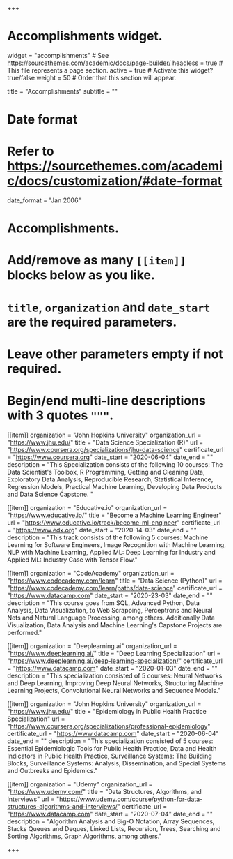 +++
# Accomplishments widget.
widget = "accomplishments"  # See https://sourcethemes.com/academic/docs/page-builder/
headless = true  # This file represents a page section.
active = true  # Activate this widget? true/false
weight = 50  # Order that this section will appear.

title = "Accomplish&shy;ments"
subtitle = ""

# Date format
#   Refer to https://sourcethemes.com/academic/docs/customization/#date-format
date_format = "Jan 2006"

# Accomplishments.
#   Add/remove as many `[[item]]` blocks below as you like.
#   `title`, `organization` and `date_start` are the required parameters.
#   Leave other parameters empty if not required.
#   Begin/end multi-line descriptions with 3 quotes `"""`.

[[item]]
  organization = "John Hopkins University"
  organization_url = "https://www.jhu.edu/"
  title = "Data Science Specialization (R)"
  url = "https://www.coursera.org/specializations/jhu-data-science"
  certificate_url = "https://www.coursera.org"
  date_start = "2020-06-04"
  date_end = ""
  description = "This Specialization consists of the following 10 courses: The Data Scientist's Toolbox, R Programming, Getting and Cleaning Data, Exploratory Data Analysis, Reproducible Research, Statistical Inference, Regression Models, Practical Machine Learning, Developing Data Products and Data Science Capstone. "

[[item]]
  organization = "Educative.io"
  organization_url = "https://www.educative.io/"
  title = "Become a Machine Learning Engineer"
  url = "https://www.educative.io/track/become-ml-engineer"
  certificate_url = "https://www.edx.org"
  date_start = "2020-14-03"
  date_end = ""
  description = "This track consists of the following 5 courses: Machine Learning for Software Engineers, Image Recognition with Machine Learning, NLP with Machine Learning, Applied ML: Deep Learning for Industry and Applied ML: Industry Case with Tensor Flow."
  
[[item]]
  organization = "CodeAcademy"
  organization_url = "https://www.codecademy.com/learn"
  title = "Data Science (Python)"
  url = "https://www.codecademy.com/learn/paths/data-science"
  certificate_url = "https://www.datacamp.com"
  date_start = "2020-23-03"
  date_end = ""
  description = "This course goes from SQL, Advanced Python, Data Analysis, Data Visualization, to Web Scrapping, Perceptrons and Neural Nets and Natural Language Processing, among others. Additionally Data Visualization, Data Analysis and Machine Learning's Capstone Projects are performed."

[[item]]
  organization = "Deeplearning.ai"
  organization_url = "https://www.deeplearning.ai/"
  title = "Deep Learning Specialization"
  url = "https://www.deeplearning.ai/deep-learning-specialization/"
  certificate_url = "https://www.datacamp.com"
  date_start = "2020-01-03"
  date_end = ""
  description = "This specialization consisted of 5 courses: Neural Networks and Deep Learning, Improving Deep Neural Networks, Structuring Machine Learning Projects, Convolutional Neural Networks and Sequence Models."
  
 [[item]]
  organization = "John Hopkins University"
  organization_url = "https://www.jhu.edu/"
  title = "Epidemiology in Public Health Practice Specialization"
  url = "https://www.coursera.org/specializations/professional-epidemiology"
  certificate_url = "https://www.datacamp.com"
  date_start = "2020-06-04"
  date_end = ""
  description = "This specialization consisted of 5 courses: Essential Epidemiologic Tools for Public Health Practice, Data and Health Indicators in Public Health Practice, Surveillance Systems: The Building Blocks, Surveillance Systems: Analysis, Dissemination, and Special Systems and Outbreaks and Epidemics."
  
  [[item]]
  organization = "Udemy"
  organization_url = "https://www.udemy.com/"
  title = "Data Structures, Algorithms, and Interviews"
  url = "https://www.udemy.com/course/python-for-data-structures-algorithms-and-interviews/"
  certificate_url = "https://www.datacamp.com"
  date_start = "2020-07-04"
  date_end = ""
  description = "Algorithm Analysis and Big-O Notation, Array Sequences, Stacks Queues and Deques, Linked Lists, Recursion, Trees, Searching and Sorting Algorithms, Graph Algorithms, among others."
 
  
+++
